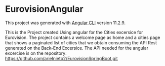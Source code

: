 # EurovisionAngular

This project was generated with [Angular CLI](https://github.com/angular/angular-cli) version 11.2.9.

This is the Project created Using angular for the Cities excersice for Eurovision.
The project contains a welcome page as home and a cities page that shows a paginated list of cities that we obtain consuming the API Rest generated on the Back-End Excersice.
The API needed for the angular excercise is on the repository:
  https://github.com/arielnieto2/EurovisionSpringBoot.git

